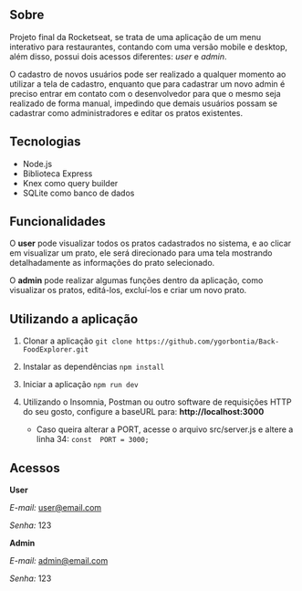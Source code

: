 
## Sobre
Projeto final da Rocketseat, se trata de uma aplicação de um menu interativo para restaurantes, contando com uma versão mobile e desktop, além disso, possui dois acessos diferentes: *user* e *admin*.

O cadastro de novos usuários pode ser realizado a qualquer momento ao utilizar a tela de cadastro, enquanto que para cadastrar um novo admin é preciso entrar em contato com o desenvolvedor para que o mesmo seja realizado de forma manual, impedindo que demais usuários possam se cadastrar como administradores e editar os pratos existentes.

## Tecnologias
- Node.js
- Biblioteca Express
- Knex como query builder
- SQLite como banco de dados

## Funcionalidades
O **user** pode visualizar todos os pratos cadastrados no sistema, e ao clicar em visualizar um prato, ele será direcionado para uma tela mostrando detalhadamente as informações do prato selecionado.

O **admin** pode realizar algumas funções dentro da aplicação, como visualizar os pratos, editá-los, excluí-los e criar um novo prato.

## Utilizando a aplicação
1. Clonar a aplicação
	 `git clone https://github.com/ygorbontia/Back-FoodExplorer.git`
2. Instalar as dependências
	`npm install`

3. Iniciar a aplicação
	`npm run dev`

4. Utilizando o Insomnia, Postman ou outro software de requisições HTTP do seu gosto, configure a baseURL para: **http://localhost:3000**
	- Caso queira alterar a PORT, acesse o arquivo src/server.js e altere a linha 34:  `const  PORT = 3000;`

## Acessos
**User**

*E-mail:* user@email.com

*Senha:* 123

**Admin**

*E-mail:* admin@email.com

*Senha:* 123
